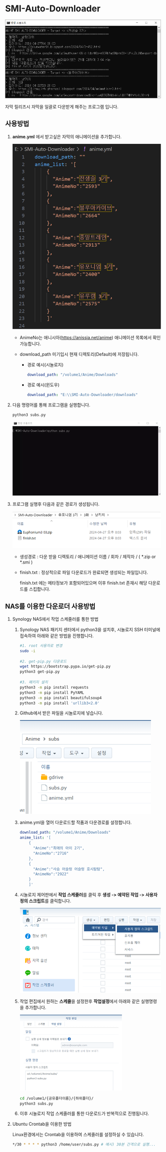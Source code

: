 # SMI-Auto-Downloader

![title](./img/title.png)

자막 릴리즈시 자막을 일괄로 다운받게 해주는 프로그램 입니다.



## 사용방법 

1. **anime.yml** 에서 받고싶은 자막의 애니메이션을 추가합니다.

   ![config](./img/config.png)

   * AnimeNo는 애니시아(https://anissia.net/anime) 애니메이션 목록에서 확인 가능합니다. 

   * download_path 미기입시 현재 디렉토리(Default)에 저장됩니다.

     * 경로 예시(시놀로지)
     
       ```yaml
       download_path: "/volume1/Anime/Downloads"
       ```
     
     * 경로 예시(윈도우)
     
       ```yaml
       download_path: "E:\\SMI-Auto-Downloader/downloads"
       ```
     
       
     

2. 다음 명령어를 통해 프로그램을 실행합니다.

   ```shell
   python3 subs.py
   ```

   ![build](./img/build.webp)

   

3. 프로그램 실행후 다음과 같은 경로가 생성됩니다.

   ![result](./img/result.png)

   * 생성경로 :  다운 받을 디렉토리 / 애니메이션 이름 / 회차 / 제작자 / ( *.zip or *.smi )

   * finish.txt : 정상적으로 파일 다운로드가 완료되면 생성되는 파일입니다. 

     finish.txt 에는 메타정보가 포함되어있으며 이후 finish.txt 존재시 해당 다운로드를 스킵합니다.



## NAS를 이용한 다운로더 사용방법

1. Synology NAS에서 작업 스케줄러를 통한 방법

   1. Synology NAS 패키지 센터에서 python3을 설치후, 시놀로지 SSH 터미널에 접속하여 아래와 같은 방법을 진행합니다.

      ```bash
      #1. root 사용자로 변경
      sudo -i
      
      #2. get-pip.py 다운로드
      wget https://bootstrap.pypa.io/get-pip.py
      python3 get-pip.py
      
      #3. 패키지 설치
      python3 -m pip install requests
      python3 -m pip install PyYAML
      python3 -m pip install beautifulsoup4
      python3 -m pip install 'urllib3<2.0'
      ```

   2. Github에서 받은 파일을 시놀로지에 넣습니다. 

      ![build](./img/syno1.png)

   3. anime.yml을 열어 다운로드할 작품과 다운경로를 설정합니다.

      ```yml
      download_path: "/volume1/Anime/Downloads"
      anime_list: '[
          {
            "Anime":"최애의 아이 2기",
            "AnimeNo":"2716"
          },
          {
            "Anime":"사슴 어슬렁 어슬렁 호시탐탐",
            "AnimeNo":"2922"
          }
          ]'
      ```

   4. 시놀로지 제어판에서 **작업 스케줄러**를 클릭 후 **생성 -> 예약된 작업 -> 사용자 정의 스크립트**를 클릭합니다.

      <img src="./img/syno3.png" alt="build" style="zoom: 67%;" />

   5. 작업 편집에서 원하는 **스케줄**을 설정한후 **작업설정**에서 아래와 같은 실행명령을 추가합니다.

      <img src="./img/syno2.png" alt="build" style="zoom: 50%;" />

      ```bash
      cd /volume1/{공유폴더이름}/{하위폴더}/
      python3 subs.py
      ```

   6. 이후 시놀로지 작업 스케줄러를 통한 다운로드가 반복적으로 진행됩니다.  

   

2. Ubuntu Crontab을 이용한 방법

   Linux환경에서는 Crontab을 이용하여 스케줄러를 설정하실 수 있습니다.

   ```bash
   */30 * * * * python3 /home/user/subs.py # 예시) 30분 간격으로 실행...
   ```